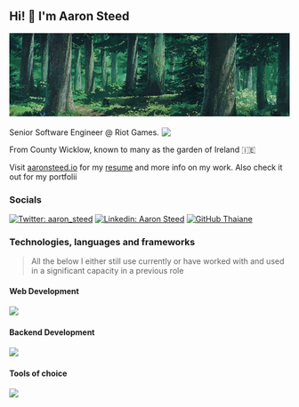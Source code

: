 <h2>Hi! 👋 I'm Aaron Steed</h2>


<img width='650' height=150 src="./images/ghibli-inspired-forest.png" width="50">
<br />
<br />

<img align='right' src="./images/grand-canyon.png" width="230">
Senior Software Engineer @ Riot Games.

From County Wicklow, known to many as the garden of Ireland 🇮🇪</p>
<p>Visit <a href="https://aaronsteed.io">aaronsteed.io</a> for my <a href="https://aaronsteed.io/documents/2025x-CV.pdf"">resume</a> and more info on my work. Also check it out for my portfolii</p>

### Socials
[![Twitter: aaron_steed](https://img.shields.io/twitter/follow/aaron_steed?style=social)](https://x.com/aaron_steed)
[![Linkedin: Aaron Steed](https://img.shields.io/badge/-linkedin_aaronsteed-blue?style=flat-square&logo=Linkedin&logoColor=white&link=https://www.linkedin.com/in/aaron-steed/)](https://www.linkedin.com/in/aaron-steed/)
[![GitHub Thaiane](https://img.shields.io/github/followers/aaronsteed?label=follow)](https://github.com/aaronsteed)

### Technologies, languages and frameworks
> All the below I either still use currently or have worked with and used in a significant capacity in a previous role
#### Web Development
<p align="left">
  <a href="https://skillicons.dev">
    <img src="https://skillicons.dev/icons?i=nodejs,angular,css,html,bootstrap,js,npm,nuxtjs,tailwind,ts,vite,vue,vuetify,vercel,yarn&theme=dark" />
  </a>
</p>

#### Backend Development
<p align="left">
  <a href="https://skillicons.dev">
    <img src="https://skillicons.dev/icons?i=aws,clojure,docker,elasticsearch,flask,go,gradle,java,kafka,kotlin,maven,mongodb,postgres,prometheus,grafana,py,redis,spring,sqlite&theme=dark" />
  </a>
</p>

#### Tools of choice
<p align="left">
  <a href="https://skillicons.dev">
    <img src="https://skillicons.dev/icons?i=idea,webstorm,pycharm,postman&theme=dark" />
  </a>
</p>